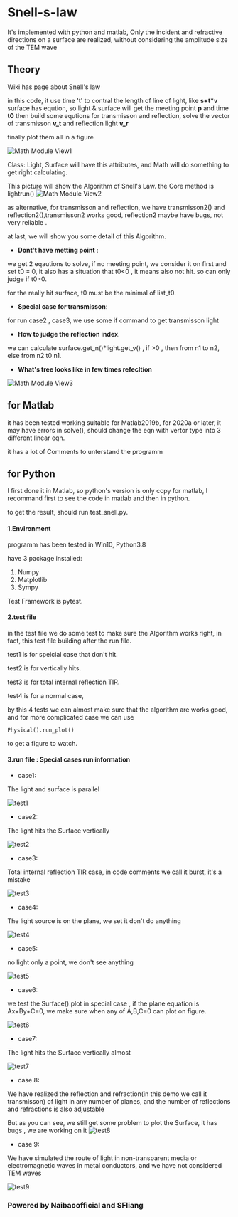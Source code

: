 # Snell-s-law
It's implemented with python and matlab, Only the incident and refractive directions on a surface are realized, without considering the amplitude size of the TEM wave

## **Theory**

Wiki has page about Snell's law

in this code, it use time 't' to contral the length of line of light, like **s+t*v**
surface has eqution, so light & surface will get the meeting point **p** and time **t0**
then build some equtions for transmisson and reflection, solve the vector of transmisson **v_t** and reflection light **v_r**

finally plot them all in a figure

![Math Module View1](/Image/Theory1.jpg)

Class: Light, Surface will have this attributes, and Math will do something to get right calculating.

This picture will show the Algorithm of Snell's Law. the Core method is lightrun()
![Math Module View2](/Image/Theory2.jpg)

as alternative, for transmisson and reflection, we have transmisson2() and reflection2(),transmisson2 works good, reflection2 maybe have bugs, not very reliable .

at last, we will show you some detail of this Algorithm.

- **Dont't have metting point** :

we get 2 eqautions to solve, if no meeting point, we consider it on first and set t0 = 0, it also has a situation that t0<0 , it means also not hit. so can only judge if t0>0.

for the really hit surface, t0 must be the minimal of list_t0.

- **Special case for transmisson**: 

for  run case2 , case3, we use some if command to get transmisson light

- **How to judge the reflection index**.

we can calculate surface.get_n()*light.get_v() , if >0 , then from n1 to n2, else from n2 t0 n1.

- **What's tree looks like in few times refecltion**

![Math Module View3](/Image/Theory3.jpg)



## **for Matlab**
it has been tested working suitable for Matlab2019b, for 2020a or later, it may have errors in solve(), should change the eqn with vertor type into 3 different linear eqn.

it has a lot of Comments to unterstand the programm

## **for Python**

I first done it in Matlab, so python's version is only copy for matlab, I recommand first to see the code in matlab and then in python.

to get the result, should run test_snell.py.

#### 1.Environment

programm has been tested in Win10, Python3.8

have 3 package installed:
1. Numpy
2. Matplotlib
3. Sympy

Test Framework is pytest.

#### 2.test file

in the test file we do some test to make sure the Algorithm works right, in fact, this test file building after the run file.

test1 is for speicial case that don't hit.

test2 is for vertically hits.

test3 is for total internal reflection TIR.

test4 is for a normal case,

by this 4 tests we can almost make sure that the algorithm are works good, and for more complicated case we can use 

    Physical().run_plot() 
    
to get a figure to watch.

#### 3.run file : Special cases run information

- case1:

The light and surface is parallel 

![test1](/Image/Figure_T1.png)

- case2:

The light hits the Surface vertically

![test2](/Image/Figure_T2.png)

- case3:

Total internal reflection TIR case, in code comments we call it burst, it's a mistake

![test3](/Image/Figure_T3.png)

- case4:

The light source is on the plane, we set it don't do anything

![test4](/Image/Figure_T4.png)

- case5:

no light only a point, we don't see anything

![test5](/Image/Figure_T5.png)


- case6:

we test the Surface().plot in special case , if the plane equation is Ax+By+C=0, we make sure when any of A,B,C=0 can plot on figure.

![test6](/Image/Figure_T6.png)

- case7:

The light hits the Surface vertically almost

![test7](/Image/Figure_T7.png)

- case 8:

We have realized the reflection and refraction(in this demo we call it transmisson) of light in any number of planes, and the number of reflections and refractions is also adjustable

But as you can see, we still get some problem to plot the Surface, it has bugs , we are working on it
![test8](/Image/Figure_T8.png)

- case 9:

We have simulated the route of light in non-transparent media or electromagnetic waves in metal conductors, and we have not considered TEM waves

![test9](/Image/Figure_T9.png)


### Powered by Naibaoofficial and SFliang